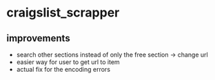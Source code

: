 # craigslist_scrapper

## improvements

* search other sections instead of only the free section -> change url
* easier way for user to get url to item
* actual fix for the encoding errors